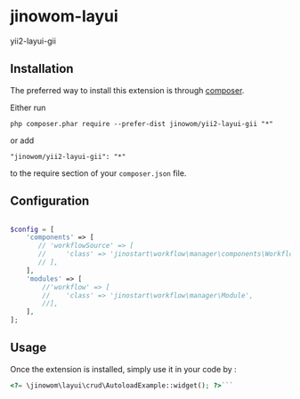 jinowom-layui
=============
yii2-layui-gii

Installation
------------

The preferred way to install this extension is through [composer](http://getcomposer.org/download/).

Either run

```
php composer.phar require --prefer-dist jinowom/yii2-layui-gii "*"
```

or add

```
"jinowom/yii2-layui-gii": "*"
```

to the require section of your `composer.json` file.

## Configuration

```php

$config = [
    'components' => [
       // 'workflowSource' => [
       //     'class' => 'jinostart\workflow\manager\components\WorkflowDbSource',
       // ],
    ],
    'modules' => [
        //'workflow' => [
        //    'class' => 'jinostart\workflow\manager\Module',
        //],
    ],
];


```


Usage
-----

Once the extension is installed, simply use it in your code by  :

```php
<?= \jinowom\layui\crud\AutoloadExample::widget(); ?>```